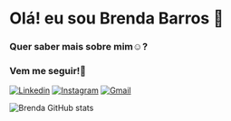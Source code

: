 # Olá! eu sou Brenda Barros 👋

### Quer saber mais sobre mim☺️?
### Vem me seguir!🤟
[![Linkedin](https://img.shields.io/badge/LinkedIn-0077B5?style=for-the-badge&logo=linkedin&logoColor=white)](https://www.linkedin.com/in/brenda-barros-45b5a4182/)
[![Instagram](https://img.shields.io/badge/Instagram-E4405F?style=for-the-badge&logo=instagram&logoColor=white)](https://www.instagram.com/brenda._.barros/)
[![Gmail](https://img.shields.io/badge/Gmail-D14836?style=for-the-badge&logo=gmail&logoColor=white)](mailto:brendamdrbarros@gmail.com)

![Brenda GitHub stats](https://github-readme-stats.vercel.app/api?username=brendabarros&show_icons=true&theme=tokyonight)
